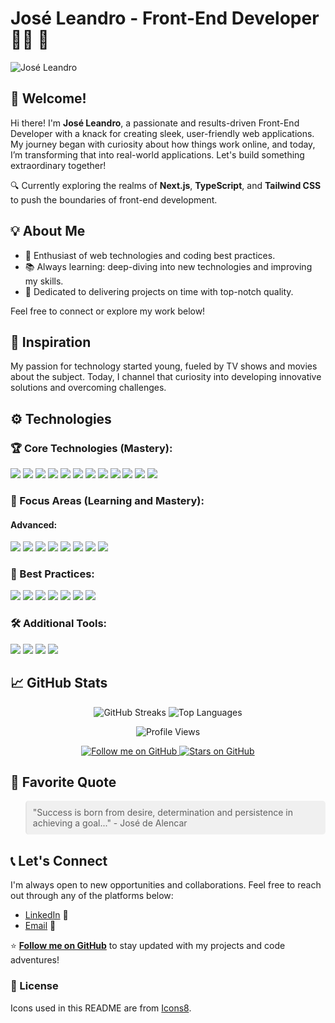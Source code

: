 # José Leandro - Front-End Developer 👨‍💻 🚀

![José Leandro](https://github.com/user-attachments/assets/f6f304b5-2619-4bc5-8ef8-df9a7c7a72f5)

## 👋 Welcome!

Hi there! I'm **José Leandro**, a passionate and results-driven Front-End Developer with a knack for creating sleek, user-friendly web applications. My journey began with curiosity about how things work online, and today, I’m transforming that into real-world applications. Let's build something extraordinary together!

🔍 Currently exploring the realms of **Next.js**, **TypeScript**, and **Tailwind CSS** to push the boundaries of front-end development.

## 💡 About Me

- 🌟 Enthusiast of web technologies and coding best practices.
- 📚 Always learning: deep-diving into new technologies and improving my skills.
- 🎯 Dedicated to delivering projects on time with top-notch quality.

Feel free to connect or explore my work below!

## 🌱 Inspiration

My passion for technology started young, fueled by TV shows and movies about the subject. Today, I channel that curiosity into developing innovative solutions and overcoming challenges.

## ⚙️ Technologies

### 🏆 Core Technologies (Mastery):
<p align="left">
  <img src="https://img.shields.io/badge/-JavaScript-F7DF1E?style=flat&logo=JavaScript&logoColor=black" />
  <img src="https://img.shields.io/badge/-TypeScript-007ACC?style=flat&logo=TypeScript&logoColor=white" />
  <img src="https://img.shields.io/badge/-Git-F05032?style=flat&logo=Git&logoColor=white" />
  <img src="https://img.shields.io/badge/-React-61DAFB?style=flat&logo=React&logoColor=black" />
  <img src="https://img.shields.io/badge/-Next.js-000000?style=flat&logo=Next.js&logoColor=white" />
  <img src="https://img.shields.io/badge/-HTML-E34F26?style=flat&logo=HTML5&logoColor=white" />
  <img src="https://img.shields.io/badge/-CSS-1572B6?style=flat&logo=CSS3&logoColor=white" />
  <img src="https://img.shields.io/badge/-Responsive%20Design-FF7139?style=flat&logo=Responsive&logoColor=white" />
  <img src="https://img.shields.io/badge/-Sass-CC6699?style=flat&logo=Sass&logoColor=white" />
  <img src="https://img.shields.io/badge/-Styled%20Components-DB7093?style=flat&logo=styled-components&logoColor=white" />
  <img src="https://img.shields.io/badge/-Tailwind%20CSS-38B2AC?style=flat&logo=tailwind-css&logoColor=white" />
  <img src="https://img.shields.io/badge/-Git%20Flow-F05032?style=flat&logo=git&logoColor=white" />
</p>

### 🚀 Focus Areas (Learning and Mastery):
#### Advanced:
<p align="left">
  <img src="https://img.shields.io/badge/-Node.js-339933?style=flat&logo=Node.js&logoColor=white" />
  <img src="https://img.shields.io/badge/-MySQL-4479A1?style=flat&logo=MySQL&logoColor=white" />
  <img src="https://img.shields.io/badge/-AWS-232F3E?style=flat&logo=Amazon-AWS&logoColor=white" />
  <img src="https://img.shields.io/badge/-Bootstrap-7952B3?style=flat&logo=Bootstrap&logoColor=white" />
  <img src="https://img.shields.io/badge/-OOP-007ACC?style=flat&logo=Code&logoColor=white" />
  <img src="https://img.shields.io/badge/-Asynchronous%20Programming-006DFF?style=flat&logo=JavaScript&logoColor=white" />
  <img src="https://img.shields.io/badge/-Data%20Structures-00758F?style=flat&logo=Code&logoColor=white" />
  <img src="https://img.shields.io/badge/-Debugging-E34C26?style=flat&logo=JavaScript&logoColor=white" />
</p>

### 📏 Best Practices:
<p align="left">
  <img src="https://img.shields.io/badge/-TDD-00758F?style=flat&logo=Testing&logoColor=white" />
  <img src="https://img.shields.io/badge/-Clean%20Code-00BFFF?style=flat&logo=Code&logoColor=white" />
  <img src="https://img.shields.io/badge/-SOLID%20Principles-007ACC?style=flat&logo=Code&logoColor=white" />
  <img src="https://img.shields.io/badge/-Accessibility-4CAF50?style=flat&logo=Accessibility&logoColor=white" />
  <img src="https://img.shields.io/badge/-Performance-FF9800?style=flat&logo=Speed&logoColor=white" />
  <img src="https://img.shields.io/badge/-Security-8A2BE2?style=flat&logo=Security&logoColor=white" />
  <img src="https://img.shields.io/badge/-Code%20Organization-FF6347?style=flat&logo=Code&logoColor=white" />
</p>

### 🛠️ Additional Tools:
<p align="left">
  <img src="https://img.shields.io/badge/-Webpack-8DD6F9?style=flat&logo=Webpack&logoColor=black" />
  <img src="https://img.shields.io/badge/-GitLab-FCA121?style=flat&logo=GitLab&logoColor=black" />
  <img src="https://img.shields.io/badge/-Micro%20Front--End-4CAF50?style=flat" />
  <img src="https://img.shields.io/badge/-Storybook-FF4785?style=flat&logo=Storybook&logoColor=white" />
</p>

## 📈 GitHub Stats

<div align="center">
  <img src="https://github-readme-streak-stats.herokuapp.com/?user=Jose-leandro&theme=tokyonight" alt="GitHub Streaks" />
    <img src="https://github-readme-stats.vercel.app/api/top-langs/?username=Jose-leandro&layout=compact&theme=tokyonight" alt="Top Languages" />
  <p align="center">
  <img src="https://komarev.com/ghpvc/?username=Jose-leandro&color=blue" alt="Profile Views">
</p>
</div>

<div align="center">
  <a href="https://github.com/Jose-leandro?tab=followers">
    <img src="https://img.shields.io/github/followers/Jose-leandro?label=Follow%20Me&style=social" alt="Follow me on GitHub" />
  </a>
  <a href="https://github.com/Jose-leandro?tab=repositories">
    <img src="https://img.shields.io/github/stars/Jose-leandro?style=social" alt="Stars on GitHub" />
  </a>
</div>

## 💬 Favorite Quote
<blockquote style="background-color:#f0f0f0; padding:10px; border-radius:5px;"> "Success is born from desire, determination and persistence in achieving a goal..." - José de Alencar </blockquote>

  ## 📞 Let's Connect

I'm always open to new opportunities and collaborations. Feel free to reach out through any of the platforms below:

- [LinkedIn](https://www.linkedin.com/in/jos%C3%A9-leandro-do-nascimento/) 🔗
- [Email](mailto:joseleandrodesenvolvedorweb@gmail.com) 📧

⭐️ **[Follow me on GitHub](https://github.com/Jose-leandro)** to stay updated with my projects and code adventures!

### 📝 License

Icons used in this README are from [Icons8](https://icons8.com).


